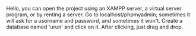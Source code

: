 Hello, you can open the project using an XAMPP server, a virtual server program, or by renting a server.
Go to localhost/phpmyadmin; sometimes it will ask for a username and password, and sometimes it won't.
Create a database named 'urun' and click on it. After clicking, just drag and drop.
